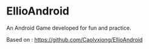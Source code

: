 # EllioAndroid
An Android Game developed for fun and practice.

Based on : https://github.com/Caolvxiong/EllioAndroid

